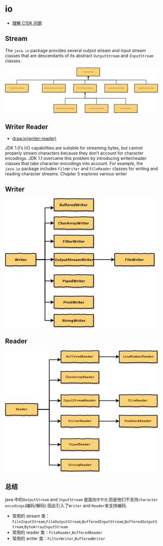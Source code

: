 # io

- [理解 C10K 问题](https://www.cnblogs.com/zafu/p/8251936.html)

## Stream

The `java.io` package provides several output stream and input stream
classes that are descendants of its abstract `OutputStream` and `InputStream`
classes.

![stream](images/io-stream.png)

## Writer Reader

- [draw.io(writer-reader)](draw.io/writer-reader.xml)

JDK 1.0’s I/O capabilities are suitable for streaming bytes, but cannot
properly stream characters because they don’t account for character
encodings. JDK 1.1 overcame this problem by introducing writer/reader
classes that take character encodings into account. For example, the
`java.io` package includes `FileWriter` and `FileReader` classes for writing
and reading character streams.
Chapter 5 explores various writer

## Writer

![Writer](images/writer.png)

## Reader

![Reader](images/reader.png)

## 总结

java 中的`OutputStream` and `InputStream` 是面向`字节流`,但是他们不支持`character encodings`(编码/解码)
因此引入了`Writer` and `Reader`来支持编码.

- 常用的 stream 类：`FileInputStream`,`FileOutputStream`,`BufferedInputStream`,`BufferedOutputStream`,`ByteArrayInputStream`
- 常用的 reader 类：`FileReader`,`BufferedReader`
- 常用的 writer 类：`FilterWriter`,`BufferedWriter`

